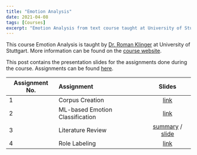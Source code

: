 ```yaml
---
title: "Emotion Analysis"
date: 2021-04-08
tags: [Courses]
excerpt: "Emotion Analysis from text course taught at University of Stuttgart."
---
```


This course Emotion Analysis is taught by [Dr. Roman Klinger](https://www.romanklinger.de/) at University of Stuttgart. More information can be found on the [course website](https://www.emotionanalysis.de/). 

This post contains the presentation slides for the assignments done during the course.  Assignments can be found [here](https://www.emotionanalysis.de/assignments/).

| Assignment No.     |  Assignment       | Slides  |
| ------------- |:-------------| :-----:|
| 1     | Corpus Creation | [link](https://Faizan-E-Mustafa.github.io/pdfs/EmotionAnalysis/Assignment_1.pdf) |
| 2     | ML-based Emotion Classification | [link](https://Faizan-E-Mustafa.github.io/pdfs/EmotionAnalysis/Assignment_2.pdf) |
| 3 | Literature Review     |  [summary](https://Faizan-E-Mustafa.github.io/pdfs/EmotionAnalysis/Assignment_3_paper.pdf) / [slide](https://Faizan-E-Mustafa.github.io/pdfs/EmotionAnalysis/Assignment_3_paper.pdf) |
| 4 | Role Labeling  |  [link](https://Faizan-E-Mustafa.github.io/pdfs/EmotionAnalysis/Assignment_4.pdf) |



